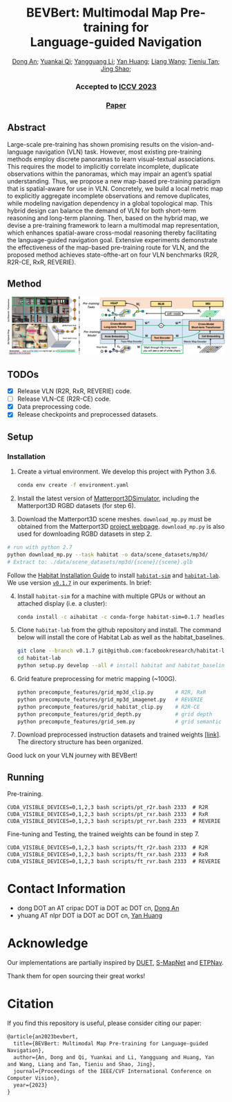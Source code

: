 <div align="center">

<h1>BEVBert: Multimodal Map Pre-training for <br /> Language-guided Navigation</h1>

<div>
    <a href='https://marsaki.github.io/' target='_blank'>Dong An</a>;
    <a href='https://sites.google.com/site/yuankiqi/home' target='_blank'>Yuankai Qi</a>;
    <a href='https://scholar.google.com/citations?user=a7AMvgkAAAAJ&hl=zh-CN'>Yangguang Li</a>;
    <a href='https://yanrockhuang.github.io/' target='_blank'>Yan Huang</a>;
    <a href='http://scholar.google.com/citations?user=8kzzUboAAAAJ&hl=zh-CN' target='_blank'>Liang Wang</a>;
    <a href='https://scholar.google.com/citations?user=W-FGd_UAAAAJ&hl=en' target='_blank'>Tieniu Tan</a>;
    <a href='https://amandajshao.github.io/' target='_blank'>Jing Shao</a>;
</div>

<h3><strong>Accepted to <a href='https://iccv2023.thecvf.com/' target='_blank'>ICCV 2023</a></strong></h3>

<h3 align="center">
  <a href="https://arxiv.org/pdf/2212.04385.pdf" target='_blank'>Paper</a>
</h3>
</div>

## Abstract

Large-scale pre-training has shown promising results on the vision-and-language navigation (VLN) task. However, most existing pre-training methods employ discrete panoramas to learn visual-textual associations. This requires the model to implicitly correlate incomplete, duplicate observations within the panoramas, which may impair an agent’s spatial understanding. Thus, we propose a new map-based pre-training paradigm that is spatial-aware for use in VLN. Concretely, we build a local metric map to explicitly aggregate incomplete observations and remove duplicates, while modeling navigation dependency in a global topological map. This hybrid design can balance the demand of VLN for both short-term reasoning and long-term planning. Then, based on the hybrid map, we devise a pre-training framework to learn a multimodal map representation, which enhances spatial-aware cross-modal reasoning thereby facilitating the language-guided navigation goal. Extensive experiments demonstrate the effectiveness of the map-based pre-training route for VLN, and the proposed method achieves state-ofthe-art on four VLN benchmarks (R2R, R2R-CE, RxR, REVERIE).

## Method

![](assets/method.png)

## TODOs

* [X] Release VLN (R2R, RxR, REVERIE) code.
* [ ] Release VLN-CE (R2R-CE) code.
* [X] Data preprocessing code.
* [X] Release checkpoints and preprocessed datasets.

## Setup

### Installation

1. Create a virtual environment. We develop this project with Python 3.6.

   ```bash
   conda env create -f environment.yaml
   ```
2. Install the latest version of [Matterport3DSimulator](https://github.com/peteanderson80/Matterport3DSimulator), including the Matterport3D RGBD datasets (for step 6).
3. Download the Matterport3D scene meshes. `download_mp.py` must be obtained from the Matterport3D [project webpage](https://niessner.github.io/Matterport/). `download_mp.py` is also used for downloading RGBD datasets in step 2.

```bash
# run with python 2.7
python download_mp.py --task habitat -o data/scene_datasets/mp3d/
# Extract to: ./data/scene_datasets/mp3d/{scene}/{scene}.glb
```

Follow the [Habitat Installation Guide](https://github.com/facebookresearch/habitat-lab#installation) to install [`habitat-sim`](https://github.com/facebookresearch/habitat-sim) and [`habitat-lab`](https://github.com/facebookresearch/habitat-lab). We use version [`v0.1.7`](https://github.com/facebookresearch/habitat-lab/releases/tag/v0.1.7) in our experiments. In brief:

4. Install `habitat-sim` for a machine with multiple GPUs or without an attached display (i.e. a cluster):

   ```bash
   conda install -c aihabitat -c conda-forge habitat-sim=0.1.7 headless
   ```
5. Clone `habitat-lab` from the github repository and install. The command below will install the core of Habitat Lab as well as the habitat_baselines.

   ```bash
   git clone --branch v0.1.7 git@github.com:facebookresearch/habitat-lab.git
   cd habitat-lab
   python setup.py develop --all # install habitat and habitat_baselines
   ```
6. Grid feature preprocessing for metric mapping (~100G).

   ```bash
   python precompute_features/grid_mp3d_clip.py       # R2R, RxR
   python precompute_features/grid_mp3d_imagenet.py   # REVERIE
   python precompute_features/grid_habitat_clip.py    # R2R-CE
   python precompute_features/grid_depth.py           # grid depth
   python precompute_features/grid_sem.py             # grid semantic for pre-training
   ```
7. Download preprocessed instruction datasets and trained weights [[link]](https://drive.google.com/file/d/1jYg_dMlCDZoOtrkmmq40k-_-m6xerdUI/view?usp=sharing). The directory structure has been organized.

Good luck on your VLN journey with BEVBert!

## Running

Pre-training.

```
CUDA_VISIBLE_DEVICES=0,1,2,3 bash scripts/pt_r2r.bash 2333  # R2R
CUDA_VISIBLE_DEVICES=0,1,2,3 bash scripts/pt_rxr.bash 2333  # RxR
CUDA_VISIBLE_DEVICES=0,1,2,3 bash scripts/pt_rvr.bash 2333  # REVERIE
```

Fine-tuning and Testing, the trained weights can be found in step 7.

```
CUDA_VISIBLE_DEVICES=0,1,2,3 bash scripts/ft_r2r.bash 2333  # R2R
CUDA_VISIBLE_DEVICES=0,1,2,3 bash scripts/ft_rxr.bash 2333  # RxR
CUDA_VISIBLE_DEVICES=0,1,2,3 bash scripts/ft_rvr.bash 2333  # REVERIE
```

# Contact Information

* dong DOT an AT cripac DOT ia DOT ac DOT cn, [Dong An](https://marsaki.github.io/)
* yhuang AT nlpr DOT ia DOT ac DOT cn, [Yan Huang](https://yanrockhuang.github.io/)

# Acknowledge

Our implementations are partially inspired by [DUET](https://github.com/cshizhe/VLN-DUET), [S-MapNet](https://github.com/vincentcartillier/Semantic-MapNet) and [ETPNav](https://github.com/MarSaKi/ETPNav).

Thank them for open sourcing their great works!

# Citation

If you find this repository is useful, please consider citing our paper:

```
@article{an2023bevbert,
  title={BEVBert: Multimodal Map Pre-training for Language-guided Navigation},
  author={An, Dong and Qi, Yuankai and Li, Yangguang and Huang, Yan and Wang, Liang and Tan, Tieniu and Shao, Jing},
  journal={Proceedings of the IEEE/CVF International Conference on Computer Vision},
  year={2023}
}
```

